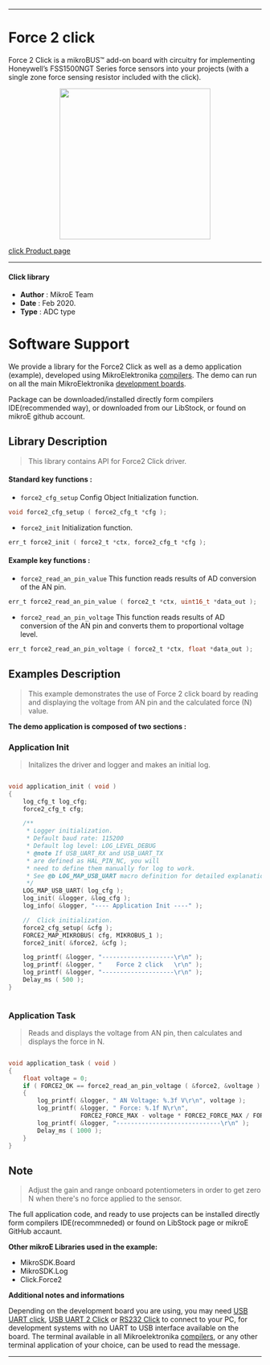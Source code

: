 
---
# Force 2 click

Force 2 Click is a mikroBUS™ add-on board with circuitry for implementing Honeywell’s FSS1500NGT Series force sensors into your projects (with a single zone force sensing resistor included with the click).

<p align="center">
  <img src="https://download.mikroe.com/images/click_for_ide/force2_click.png" height=300px>
</p>

[click Product page](https://www.mikroe.com/force-2-click)

---


#### Click library 

- **Author**        : MikroE Team
- **Date**          : Feb 2020.
- **Type**          : ADC type


# Software Support

We provide a library for the Force2 Click 
as well as a demo application (example), developed using MikroElektronika 
[compilers](https://shop.mikroe.com/compilers). 
The demo can run on all the main MikroElektronika [development boards](https://shop.mikroe.com/development-boards).

Package can be downloaded/installed directly form compilers IDE(recommended way), or downloaded from our LibStock, or found on mikroE github account. 

## Library Description

> This library contains API for Force2 Click driver.

#### Standard key functions :

- `force2_cfg_setup` Config Object Initialization function.
```c
void force2_cfg_setup ( force2_cfg_t *cfg ); 
```

- `force2_init` Initialization function.
```c
err_t force2_init ( force2_t *ctx, force2_cfg_t *cfg );
```

#### Example key functions :

- `force2_read_an_pin_value` This function reads results of AD conversion of the AN pin.
```c
err_t force2_read_an_pin_value ( force2_t *ctx, uint16_t *data_out );
```

- `force2_read_an_pin_voltage` This function reads results of AD conversion of the AN pin and converts them to proportional voltage level.
```c
err_t force2_read_an_pin_voltage ( force2_t *ctx, float *data_out );
```

## Examples Description

> This example demonstrates the use of Force 2 click board by reading and displaying the voltage from AN pin and the calculated force (N) value.

**The demo application is composed of two sections :**

### Application Init 

> Initalizes the driver and logger and makes an initial log.

```c

void application_init ( void )
{
    log_cfg_t log_cfg;
    force2_cfg_t cfg;

    /** 
     * Logger initialization.
     * Default baud rate: 115200
     * Default log level: LOG_LEVEL_DEBUG
     * @note If USB_UART_RX and USB_UART_TX 
     * are defined as HAL_PIN_NC, you will 
     * need to define them manually for log to work. 
     * See @b LOG_MAP_USB_UART macro definition for detailed explanation.
     */
    LOG_MAP_USB_UART( log_cfg );
    log_init( &logger, &log_cfg );
    log_info( &logger, "---- Application Init ----" );

    //  Click initialization.
    force2_cfg_setup( &cfg );
    FORCE2_MAP_MIKROBUS( cfg, MIKROBUS_1 );
    force2_init( &force2, &cfg );

    log_printf( &logger, "--------------------\r\n" );
    log_printf( &logger, "    Force 2 click   \r\n" );
    log_printf( &logger, "--------------------\r\n" );
    Delay_ms ( 500 );
}
  
```

### Application Task

> Reads and displays the voltage from AN pin, then calculates and displays the force in N.

```c

void application_task ( void )
{
    float voltage = 0;
    if ( FORCE2_OK == force2_read_an_pin_voltage ( &force2, &voltage ) ) 
    {
        log_printf( &logger, " AN Voltage: %.3f V\r\n", voltage );
        log_printf( &logger, " Force: %.1f N\r\n", 
                    FORCE2_FORCE_MAX - voltage * FORCE2_FORCE_MAX / FORCE2_VREF );
        log_printf( &logger, "-----------------------------\r\n" );
        Delay_ms ( 1000 );
    }
}  

```

## Note

> Adjust the gain and range onboard potentiometers in order to get zero N when there's no force applied to the sensor.

The full application code, and ready to use projects can be  installed directly form compilers IDE(recommneded) or found on LibStock page or mikroE GitHub accaunt.

**Other mikroE Libraries used in the example:** 

- MikroSDK.Board
- MikroSDK.Log
- Click.Force2

**Additional notes and informations**

Depending on the development board you are using, you may need 
[USB UART click](https://shop.mikroe.com/usb-uart-click), 
[USB UART 2 Click](https://shop.mikroe.com/usb-uart-2-click) or 
[RS232 Click](https://shop.mikroe.com/rs232-click) to connect to your PC, for 
development systems with no UART to USB interface available on the board. The 
terminal available in all Mikroelektronika 
[compilers](https://shop.mikroe.com/compilers), or any other terminal application 
of your choice, can be used to read the message.



---
